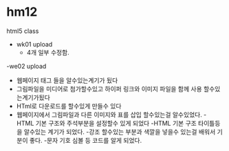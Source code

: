 # hm12
html5 class 


- wk01 upload
  - 4개 일부 수정함.



-we02 upload
  - 웹페이지 태그 들을 알수있는계기가 됬다
  - 그림파일을 미디어로 첨가할수있고 하이퍼 링크와 이미지 파일을 함께 사용 할수있는계기가됬다
  - HTml로 다운로드를 할수있게 만들수 있다
  - 웹페이지에서 그림파일과 다른 이미지와 표를 삽입 할수있는걸 알수있었다.
  -HTML 기본 구조와 주석부분을 설정할수 있게 되었다
  -HTML 기본 구조 타이틀등을 알수있는 계기가 되었다.
  -강조 할수있는 부분과 색깔을 넣을수 있는걸 배워서 기분이 좋다.
  -문자 기호 심볼 등 코드를 알게 되었다.
